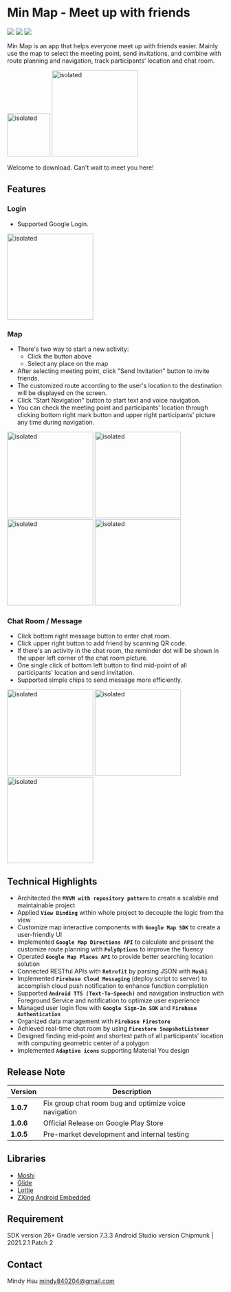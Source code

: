 # Min Map - Meet up with friends
![](https://img.shields.io/badge/Version-1.0.7-blue) ![](https://img.shields.io/badge/Platform-Android-green) ![](https://img.shields.io/badge/Language-Kotlin-purple)

Min Map is an app that helps everyone meet up with friends easier. Mainly use the map to select the meeting point, send invitations, and combine with route planning and navigation, track participants’ location and chat room.

[<img src ="doc/ic_launcher_minmap_round.png" alt="isolated" width="100"/>](https://play.google.com/store/apps/details?id=com.mindyhsu.minmap) [<img src="doc/google_play_button.png" alt="isolated" width="200"/>](https://play.google.com/store/apps/details?id=com.mindyhsu.minmap)

Welcome to download. Can't wait to meet you here!

## Features
### Login
- Supported Google Login.

<img src ="doc/login.png" alt="isolated" width="200"/>

### Map
- There's two way to start a new activity:
  * Click the button above
  * Select any place on the map
- After selecting meeting point, click "Send Invitation" button to invite friends.
- The customized route according to the user's location to the destination will be displayed on the screen.
- Click "Start Navigation" button to start text and voice navigation.
- You can check the meeting point and participants' location through clicking bottom right mark button and upper right participants' picture any time during navigation.

<img src ="doc/map_without_event.png" alt="isolated" width="200"/> <img src ="doc/map_search.png" alt="isolated" width="200"/> <img src ="doc/map_create_event.png" alt="isolated" width="200"/> <img src ="doc/map_during_navigation.png" alt="isolated" width="200"/>

### Chat Room / Message
- Click bottom right message button to enter chat room.
- Click upper right button to add friend by scanning QR code.
- If there's an activity in the chat room, the reminder dot will be shown in the upper left corner of the chat room picture.
- One single click of bottom left button to find mid-point of all participants' location and send invitation.
- Supported simple chips to send message more efficiently.

<img src ="doc/chat_room.png" alt="isolated" width="200"/> <img src ="doc/chat_room_add_friend.png" alt="isolated" width="200"/> <img src ="doc/dialog.png" alt="isolated" width="200"/>

## Technical Highlights
- Architected the **`MVVM with repository pattern`** to create a scalable and maintainable project
- Applied **`View Binding`** within whole project to decouple the logic from the view
- Customize map interactive components with **`Google Map SDK`** to create a user-friendly UI
- Implemented **`Google Map Directions API`** to calculate and present the customize route planning with **`PolyOptions`** to improve the fluency
- Operated **`Google Map Places API`** to provide better searching location solution
- Connected RESTful APIs with **`Retrofit`** by parsing JSON with **`Moshi`**
- Implemented **`Firebase Cloud Messaging`** (deploy script to server) to accomplish cloud push notification to enhance function completion
- Supported **`Android TTS (Text-To-Speech)`** and navigation instruction with Foreground Service and notification to optimize user experience
- Managed user login flow with **`Google Sign-In SDK`** and **`Firebase Authentication`**
- Organized data management with **`Firebase Firestore`**
- Achieved real-time chat room by using **`Firestore SnapshotListener`**
- Designed finding mid-point and shortest path of all participants' location with computing geometric center of a polygon
- Implemented **`Adaptive icons`** supporting Material You design

## Release Note
| Version | Description |
| ------- | ----------- |
| **1.0.7** | Fix group chat room bug and optimize voice navigation |
| **1.0.6** | Official Release on Google Play Store |
| **1.0.5** | Pre-market development and internal testing |

## Libraries
- [Moshi](https://github.com/square/moshi)
- [Glide](https://github.com/bumptech/glide)
- [Lottie](https://github.com/airbnb/lottie-android)
- [ZXing Android Embedded](https://github.com/journeyapps/zxing-android-embedded)

## Requirement
SDK version 26+
Gradle version 7.3.3
Android Studio version Chipmunk | 2021.2.1 Patch 2

## Contact
Mindy Hsu
mindy840204@gmail.com
